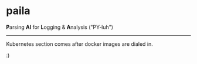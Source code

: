 # paila
 **P**arsing **AI** for **L**ogging & **A**nalysis ("PY‑luh")

---

Kubernetes section comes after docker images are dialed in.

 :)
